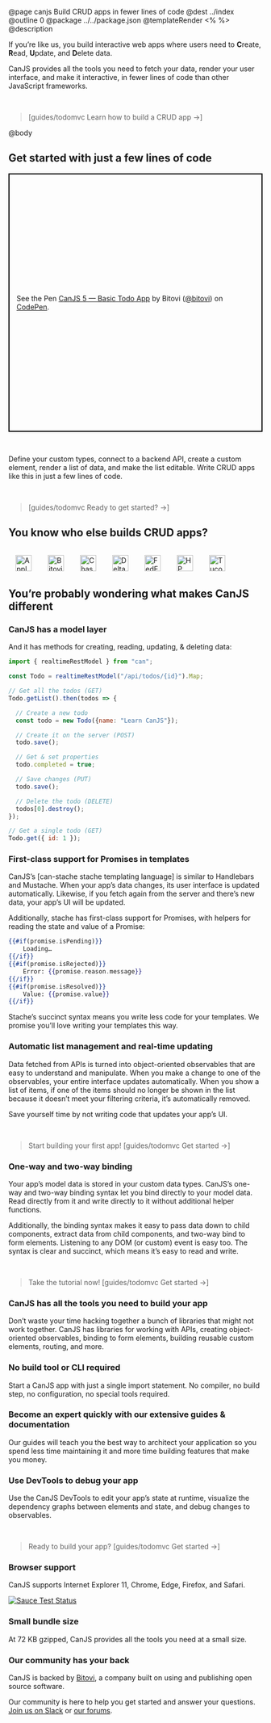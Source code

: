 @page canjs Build CRUD apps in fewer lines of code
@dest ../index
@outline 0
@package ../../package.json
@templateRender <% %>
@description

If you’re like us, you build interactive web apps where users need to <strong>C</strong>reate, <strong>R</strong>ead,
<strong>U</strong>pdate, and <strong>D</strong>elete data.

CanJS provides all the tools you need to fetch your data, render your user interface, and make it interactive, in
fewer lines of code than other JavaScript frameworks.

<br />

> [guides/todomvc Learn how to build a CRUD app →]

@body

## Get started with just a few lines of code

<p class="codepen" data-height="512" data-theme-id="0" data-default-tab="js,result" data-user="bitovi" data-slug-hash="omqyMw" style="height: 512px; box-sizing: border-box; display: flex; align-items: center; justify-content: center; border: 2px solid black; margin: 1em 0; padding: 1em;" data-pen-title="CanJS 5 — Basic Todo App">
  <span>See the Pen <a href="https://codepen.io/bitovi/pen/omqyMw/">
  CanJS 5 — Basic Todo App</a> by Bitovi (<a href="https://codepen.io/bitovi">@bitovi</a>)
  on <a href="https://codepen.io">CodePen</a>.</span>
</p>
<script async src="https://static.codepen.io/assets/embed/ei.js"></script>
<br>

Define your custom types, connect to a backend API, create a custom element, render a list of data, and make the list editable.
Write CRUD apps like this in just a few lines of code.

<br />

> [guides/todomvc Ready to get started? →]

## You know who else builds CRUD apps?

<div class="social-proof">
  <img alt="Apple" height="32" src="../docs/images/logos/apple.svg" />
  <img alt="Bitovi" height="32" src="../docs/images/logos/bitovi.svg" />
  <img alt="Chase" height="32" src="../docs/images/logos/chase.svg" />
  <img alt="Delta" height="32" src="../docs/images/logos/delta.svg" />
  <img alt="FedEx" height="32" src="../docs/images/logos/fedex.svg" />
  <img alt="HP" height="32" src="../docs/images/logos/hp.svg" />
  <img alt="Tucows" height="32" src="../docs/images/logos/tucows.svg" />
</div>

## You’re probably wondering what makes CanJS different

### CanJS has a model layer

And it has methods for creating, reading, updating, & deleting data:

```js
import { realtimeRestModel } from "can";

const Todo = realtimeRestModel("/api/todos/{id}").Map;

// Get all the todos (GET)
Todo.getList().then(todos => {

  // Create a new todo
  const todo = new Todo({name: "Learn CanJS"});

  // Create it on the server (POST)
  todo.save();

  // Get & set properties
  todo.completed = true;

  // Save changes (PUT)
  todo.save();

  // Delete the todo (DELETE)
  todos[0].destroy();
});

// Get a single todo (GET)
Todo.get({ id: 1 });
```

### First-class support for Promises in templates

CanJS’s [can-stache stache templating language] is similar to Handlebars and Mustache.
When your app’s data changes, its user interface is updated automatically. Likewise,
if you fetch again from the server and there’s new data, your app’s UI will be updated.

Additionally, stache has first-class support for Promises, with helpers for reading the
state and value of a Promise:

```handlebars
{{#if(promise.isPending)}}
	Loading…
{{/if}}
{{#if(promise.isRejected)}}
	Error: {{promise.reason.message}}
{{/if}}
{{#if(promise.isResolved)}}
	Value: {{promise.value}}
{{/if}}
```

Stache’s succinct syntax means you write less code for your templates.
We promise you’ll love writing your templates this way.

### Automatic list management and real-time updating

Data fetched from APIs is turned into object-oriented observables that are easy to understand and manipulate. When you make a change to one of the observables, your entire interface updates automatically. When you show a list of items, if one of the items should no longer be shown in the list because it doesn’t meet your filtering criteria, it’s automatically removed.

Save yourself time by not writing code that updates your app’s UI.

<br />

> Start building your first app! [guides/todomvc Get started →]

### One-way and two-way binding

Your app’s model data is stored in your custom data types. CanJS’s one-way and two-way
binding syntax let you bind directly to your model data. Read directly from it and
write directly to it without additional helper functions.

Additionally, the binding syntax makes it easy to pass data down to child components,
extract data from child components, and two-way bind to form elements. Listening to
any DOM (or custom) event is easy too. The syntax is clear and succinct, which means
it’s easy to read and write.

<br />

> Take the tutorial now! [guides/todomvc Get started →]

### CanJS has all the tools you need to build your app

Don’t waste your time hacking together a bunch of libraries that might not work together.
CanJS has libraries for working with APIs, creating object-oriented observables,
binding to form elements, building reusable custom elements, routing, and more.

### No build tool or CLI required

Start a CanJS app with just a single import statement. No compiler, no build step,
no configuration, no special tools required.

### Become an expert quickly with our extensive guides & documentation

Our guides will teach you the best way to architect your application so you spend less time
maintaining it and more time building features that make you money.

### Use DevTools to debug your app

Use the CanJS DevTools to edit your app’s state at runtime, visualize the dependency graphs
between elements and state, and debug changes to observables.

<br />

> Ready to build your app? [guides/todomvc Get started →]

### Browser support

CanJS supports Internet Explorer 11, Chrome, Edge, Firefox, and Safari.

[![Sauce Test Status](https://saucelabs.com/browser-matrix/canjs.svg)](https://saucelabs.com/u/canjs)

### Small bundle size

At 72 KB gzipped, CanJS provides all the tools you need at a small size.

### Our community has your back

CanJS is backed by [Bitovi](https://www.bitovi.com/), a company built on using and publishing open source software.

Our community is here to help you get started and answer your questions.
[Join us on Slack](https://bitovi.com/community/slack) or [our forums](https://forums.bitovi.com/).

<style type="text/css">
.social-proof img {
  margin: 1em 1em 0;
}
</style>
